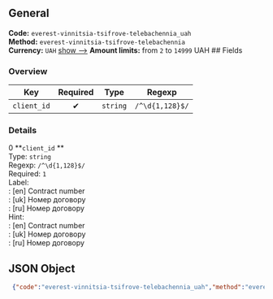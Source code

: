 ## General 
**Code:** `everest-vinnitsia-tsifrove-telebachennia_uah`  
**Method:** `everest-vinnitsia-tsifrove-telebachennia`  
**Currency:** `UAH` [show -->]() 
**Amount limits:** from `2`  to `14999`  UAH ## Fields 
### Overview 
|Key|Required|Type|Regexp| 
|:---:|:---:|:---:|:---:| 
|`client_id` |✔ |`string` |`/^\d{1,128}$/` | 
 
### Details 
0 **`client_id` **  
Type: `string`  
Regexp: `/^\d{1,128}$/`  
Required: `1`  
Label:  
: [en] Contract number  
: [uk] Номер договору  
: [ru] Номер договору  
Hint:  
: [en] Contract number  
: [uk] Номер договору  
: [ru] Номер договору  
## JSON Object 
```json
 {"code":"everest-vinnitsia-tsifrove-telebachennia_uah","method":"everest-vinnitsia-tsifrove-telebachennia","currency":"UAH","fields":[{"key":"client_id","type":"string","label":{"en":"Contract number","uk":"\u041d\u043e\u043c\u0435\u0440 \u0434\u043e\u0433\u043e\u0432\u043e\u0440\u0443","ru":"\u041d\u043e\u043c\u0435\u0440 \u0434\u043e\u0433\u043e\u0432\u043e\u0440\u0443"},"regexp":"\/^\\d{1,128}$\/","required":true,"position":1,"hint":{"en":"Contract number","uk":"\u041d\u043e\u043c\u0435\u0440 \u0434\u043e\u0433\u043e\u0432\u043e\u0440\u0443","ru":"\u041d\u043e\u043c\u0435\u0440 \u0434\u043e\u0433\u043e\u0432\u043e\u0440\u0443"},"example":"5002"}],"amount_min":2,"amount_max":14999}```  
